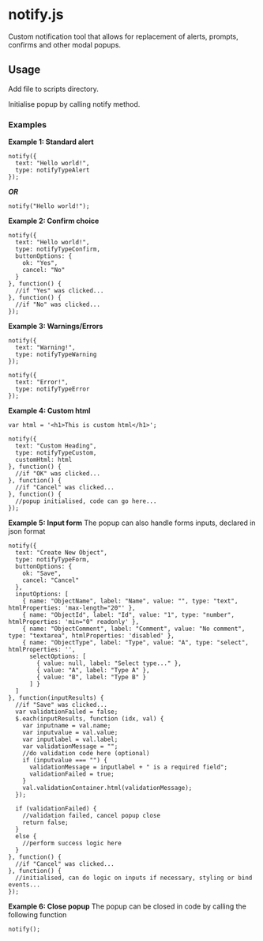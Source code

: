 # notify.js
Custom notification tool that allows for replacement of alerts, prompts, confirms and other modal popups.

## Usage
Add file to scripts directory.

Initialise popup by calling notify method.

### Examples
**Example 1: Standard alert**
```
notify({ 
  text: "Hello world!",
  type: notifyTypeAlert 
});
```
***OR***
```
notify("Hello world!");
```

**Example 2: Confirm choice**
```
notify({ 
  text: "Hello world!", 
  type: notifyTypeConfirm, 
  buttonOptions: {
    ok: "Yes",
    cancel: "No"
  }
}, function() {
  //if "Yes" was clicked...
}, function() {
  //if "No" was clicked...
});
```

**Example 3: Warnings/Errors**
```
notify({ 
  text: "Warning!",
  type: notifyTypeWarning 
});

notify({ 
  text: "Error!",
  type: notifyTypeError 
});
```

**Example 4: Custom html**
```
var html = '<h1>This is custom html</h1>';

notify({
  text: "Custom Heading",
  type: notifyTypeCustom,
  customHtml: html
}, function() {
  //if "OK" was clicked...
}, function() {
  //if "Cancel" was clicked...
}, function() {
  //popup initialised, code can go here...
});
```

**Example 5: Input form**
The popup can also handle forms inputs, declared in json format
```
notify({
  text: "Create New Object",
  type: notifyTypeForm,
  buttonOptions: {
    ok: "Save",
    cancel: "Cancel"
  },
  inputOptions: [
    { name: "ObjectName", label: "Name", value: "", type: "text", htmlProperties: 'max-length="20"' },
    { name: "ObjectId", label: "Id", value: "1", type: "number", htmlProperties: 'min="0" readonly' },
    { name: "ObjectComment", label: "Comment", value: "No comment", type: "textarea", htmlProperties: 'disabled' },
    { name: "ObjectType", label: "Type", value: "A", type: "select", htmlProperties: '', 
      selectOptions: [
        { value: null, label: "Select type..." },
        { value: "A", label: "Type A" },
        { value: "B", label: "Type B" }
      ] }
  ]
}, function(inputResults) {
  //if "Save" was clicked...
  var validationFailed = false;
  $.each(inputResults, function (idx, val) {
    var inputname = val.name;
    var inputvalue = val.value;
    var inputlabel = val.label;
    var validationMessage = "";
    //do validation code here (optional)
    if (inputvalue === "") {
      validationMessage = inputlabel + " is a required field";
      validationFailed = true;
    }
    val.validationContainer.html(validationMessage);
  });
  
  if (validationFailed) {
    //validation failed, cancel popup close
    return false;
  }
  else {
    //perform success logic here
  }
}, function() {
  //if "Cancel" was clicked...
}, function() {
  //initialised, can do logic on inputs if necessary, styling or bind events...
});
```

**Example 6: Close popup**
The popup can be closed in code by calling the following function
```
notify();
```
